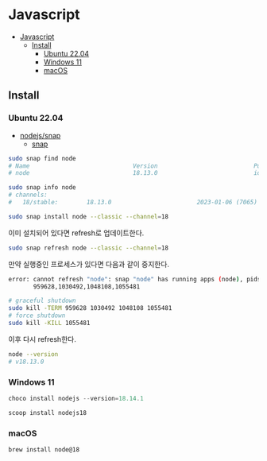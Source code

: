 # Javascript

- [Javascript](#javascript)
  - [Install](#install)
    - [Ubuntu 22.04](#ubuntu-2204)
    - [Windows 11](#windows-11)
    - [macOS](#macos)

## Install

### Ubuntu 22.04

- [nodejs/snap](https://github.com/nodejs/snap#installation)
  - [snap](https://nodejs.org/en/download/package-manager/#snap)

```sh
sudo snap find node
# Name                             Version                           Publisher               Notes    Summary
# node                             18.13.0                           iojs✓                   classic  Node.js
```

```sh
sudo snap info node
# channels:
#   18/stable:        18.13.0                        2023-01-06 (7065) 32MB classic
```

```sh
sudo snap install node --classic --channel=18
```

이미 설치되어 있다면 refresh로 업데이트한다.

```sh
sudo snap refresh node --classic --channel=18
```

만약 실행중인 프로세스가 있다면 다음과 같이 중지한다.

```sh
error: cannot refresh "node": snap "node" has running apps (node), pids:
       959628,1030492,1048108,1055481
```

```sh
# graceful shutdown
sudo kill -TERM 959628 1030492 1048108 1055481
# force shutdown
sudo kill -KILL 1055481
```

이후 다시 refresh한다.

```sh
node --version
# v18.13.0
```

### Windows 11

```ps1
choco install nodejs --version=18.14.1
```

```ps1
scoop install nodejs18
```

### macOS

```sh
brew install node@18
```
